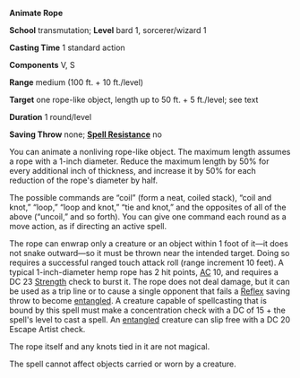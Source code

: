  **Animate Rope**

**School** transmutation; **Level** bard 1, sorcerer/wizard 1

**Casting Time** 1 standard action

**Components** V, S

**Range** medium (100 ft. + 10 ft./level)

**Target** one rope-like object, length up to 50 ft. + 5 ft./level; see text

**Duration** 1 round/level

**Saving Throw** none; **[Spell Resistance](../glossary.md#_spell-resistance)** no

You can animate a nonliving rope-like object. The maximum length assumes a rope with a 1-inch diameter. Reduce the maximum length by 50% for every additional inch of thickness, and increase it by 50% for each reduction of the rope's diameter by half.

The possible commands are “coil” (form a neat, coiled stack), “coil and knot,” “loop,” “loop and knot,” “tie and knot,” and the opposites of all of the above (“uncoil,” and so forth). You can give one command each round as a move action, as if directing an active spell.

The rope can enwrap only a creature or an object within 1 foot of it—it does not snake outward—so it must be thrown near the intended target. Doing so requires a successful ranged touch attack roll (range increment 10 feet). A typical 1-inch-diameter hemp rope has 2 hit points, [AC](../combat.md#_armor-class) 10, and requires a DC 23 [Strength](../gettingStarted.md#_strength) check to burst it. The rope does not deal damage, but it can be used as a trip line or to cause a single opponent that fails a [Reflex](../combat.md#_reflex) saving throw to become [entangled](../glossary.md#_entangled). A creature capable of spellcasting that is bound by this spell must make a concentration check with a DC of 15 + the spell's level to cast a spell. An [entangled](../glossary.md#_entangled) creature can slip free with a DC 20 Escape Artist check.

The rope itself and any knots tied in it are not magical.

The spell cannot affect objects carried or worn by a creature.

